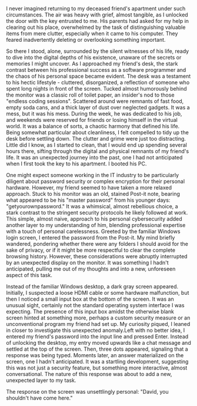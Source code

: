I never imagined returning to my deceased friend's apartment under such circumstances. The air was heavy with grief, almost tangible, as I unlocked the door with the key entrusted to me. His parents had asked for my help in clearing out his place, overwhelmed by the task of distinguishing valuable items from mere clutter, especially when it came to his computer. They feared inadvertently deleting or overlooking something important.

So there I stood, alone, surrounded by the silent witnesses of his life, ready to dive into the digital depths of his existence, unaware of the secrets or memories I might uncover. As I approached my friend's desk, the stark contrast between his professional success as a software programmer and the chaos of his personal space became evident. The desk was a testament to his hectic lifestyle - cluttered, disorganized, a reflection of someone who spent long nights in front of the screen. Tucked almost humorously behind the monitor was a classic roll of toilet paper, an insider's nod to those "endless coding sessions". Scattered around were remnants of fast food, empty soda cans, and a thick layer of dust over neglected gadgets. It was a mess, but it was his mess. During the week, he was dedicated to his job, and weekends were reserved for friends or losing himself in the virtual world. It was a balance of sorts, a chaotic harmony that defined his life. Being somewhat particular about cleanliness, I felt compelled to tidy up the desk before settling down. The clutter and grime were just too distracting. Little did I know, as I started to clean, that I would end up spending several hours there, sifting through the digital and physical remnants of my friend's life. It was an unexpected journey into the past, one I had not anticipated when I first took the key to his apartment. I booted his PC.

One might expect someone working in the IT industry to be particularly diligent about password security or complex encryption for their personal hardware. However, my friend seemed to have taken a more relaxed approach. Stuck to his monitor was an old, stained Post-it note, bearing what appeared to be his "master password" from his younger days: "getyourownpassword." It was a whimsical, almost rebellious choice, a stark contrast to the stringent security protocols he likely followed at work. This simple, almost naive, approach to his personal cybersecurity added another layer to my understanding of him, blending professional expertise with a touch of personal carelessness. Greeted by the familiar Windows login screen, I entered the password from the Post-it. My mind briefly wandered, pondering whether there were any folders I should avoid for the sake of privacy, or if it might be more respectful to clear the complete browsing history. However, these considerations were abruptly interrupted by an unexpected display on the monitor. It was something I hadn't anticipated, pulling me out of my thoughts and into a new, unforeseen aspect of this task.

Instead of the familiar Windows desktop, a dark gray screen appeared. Initially, I suspected a loose HDMI cable or some hardware malfunction, but then I noticed a small input box at the bottom of the screen. It was an unusual sight, certainly not the standard operating system interface I was expecting. The presence of this input box amidst the otherwise blank screen hinted at something more, perhaps a custom security measure or an unconventional program my friend had set up. My curiosity piqued, I leaned in closer to investigate this unexpected anomaly.Left with no better idea, I entered my friend's password into the input line and pressed Enter. Instead of unlocking the desktop, my entry moved upwards like a chat message and settled at the top of the screen. Then, three dots appeared, signaling that a response was being typed. Moments later, an answer materialized on the screen, one I hadn't anticipated. It was a startling development, suggesting this was not just a security feature, but something more interactive, almost conversational. The nature of this response was about to add a new, unexpected layer to my task.

The response on the screen was unsettlingly personal: "David, you shouldn't have come here."